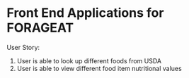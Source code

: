 # Front End Applications for FORAGEAT

User Story:
1. User is able to look up different foods from USDA
2. User is able to view different food item nutritional values

